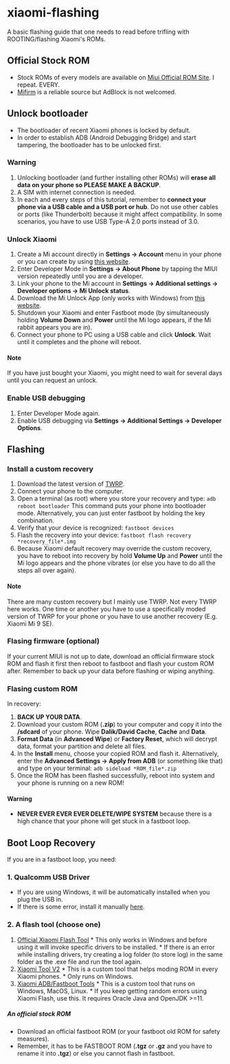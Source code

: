# xiaomi-flashing
A basic flashing guide that one needs to read before trifling with ROOTING/flashing Xiaomi's ROMs.

## Official Stock ROM
* Stock ROMs of every models are available on <a href="https://c.mi.com/global/miuidownload/index">Miui Official ROM Site</a>. I repeat. EVERY.
* <a href="https://mifirm.net/">Mifirm</a> is a reliable source but AdBlock is not welcomed.

## Unlock bootloader
* The bootloader of recent Xiaomi phones is locked by default.
* In order to establish ADB (Android Debugging Bridge) and start tampering, the bootloader has to be unlocked first.
### Warning
1. Unlocking bootloader (and further installing other ROMs) will __erase all data on your phone so PLEASE MAKE A BACKUP__.
1. A SIM with internet connection is needed.
1. In each and every steps of this tutorial, remember to __connect your phone via a USB cable and a USB port or hub__. Do not use other cables or ports (like Thunderbolt) because it might affect compatibility. In some scenarios, you have to use USB Type-A 2.0 ports instead of 3.0.

### Unlock Xiaomi
1. Create a Mi account directly in __Settings -> Account__ menu in your phone or you can create by using <a href="https://account.xiaomi.com/pass/register/">this website</a>.
1. Enter Developer Mode in __Settings -> About Phone__ by tapping the MIUI version repeatedly until you are a developer.
1. Link your phone to the Mi account in __Settings -> Additional settings -> Developer options -> Mi Unlock status__.
1. Download the Mi Unlock App (only works with Windows) from <a href="https://en.miui.com/unlock/download_en.html">this website</a>.
1. Shutdown your Xiaomi and enter Fastboot mode (by simultaneously holding __Volume Down__ and __Power__ until the Mi logo appears, if the Mi rabbit appears you are in).
1. Connect your phone to PC using a USB cable and click __Unlock__. Wait until it completes and the phone will reboot.
  #### Note
  If you have just bought your Xiaomi, you might need to wait for several days until you can request an unlock.
  
### Enable USB debugging
1. Enter Developer Mode again.
1. Enable USB debugging via __Settings -> Additional Settings -> Developer Options__.

## Flashing
### Install a custom recovery
1. Download the latest version of <a href="https://twrp.me/Devices/Xiaomi/">TWRP</a>.
1. Connect your phone to the computer.
1. Open a terminal (as root) where you store your recovery and type:
`adb reboot bootloader`
This command puts your phone into bootloader mode. Alternatively, you can just enter fastboot by holding the key combination.
1. Verify that your device is recognized:
`fastboot devices`
1. Flash the recovery into your device:
`fastboot flash recovery *recovery_file*.img`
1. Because Xiaomi default recovery may override the custom recovery, you have to reboot into recovery by hold __Volume Up__ and __Power__ until the Mi logo appears and the phone vibrates (or else you have to do all the steps all over again).
  #### Note
  There are many custom recovery but I mainly use TWRP. Not every TWRP here works. One time or another you have to use a specifically moded version of TWRP for your phone or you have to use another recovery (E.g. Xiaomi Mi 9 SE).
### Flasing firmware (optional)
If your current MIUI is not up to date, download an official firmware stock ROM and flash it first then reboot to fastboot and flash your custom ROM after. Remember to back up your data before flashing or wiping anything.
### Flasing custom ROM
In recovery:
1. __BACK UP YOUR DATA__.
1. Download your custom ROM (__.zip__) to your computer and copy it into the __/sdcard__ of your phone.
Wipe __Dalik/David Cache__, __Cache__ and __Data__.
1. __Format Data__ (in __Advanced Wipe__) or __Factory Reset__, which will decrypt data, format your partition and delete all files.
3. In the __Install__ menu, choose your copied ROM and flash it.
Alternatively, enter the __Advanced Settings -> Apply from ADB__ (or something like that) and type on your terminal:
`adb sideload *ROM_file*.zip`
4. Once the ROM has been flashed successfully, reboot into system and your phone is running on a new ROM!
#### Warning
* __NEVER EVER EVER EVER DELETE/WIPE SYSTEM__ because there is a high chance that your phone will get stuck in a fastboot loop.
## Boot Loop Recovery
If you are in a fastboot loop, you need:
  ### 1. Qualcomm USB Driver 
  * If you are using Windows, it will be automatically installed when you plug the USB in.
  * If there is some error, install it manually <a href="https://gsmusbdrivers.com/download/android-qualcomm-usb-driver/">here</a>.
  ### 2. A flash tool (choose one)
  1. <a href="https://www.xiaomiflash.com/download/">Official Xiaomi Flash Tool</a>
    * This only works in Windows and before using it will invoke specific drivers to be installed.
    * If there is an error while installing drivers, try creating a log folder (to store log) in the same folder as the .exe file and run the tool again.
  1. <a href="https://www.xiaomitool.com/V2/">Xiaomi Tool V2</a>
    * This is a custom tool that helps moding ROM in every Xiaomi phones.
    * Only runs on Windows.
  1. <a href="https://github.com/Szaki/XiaomiADBFastbootTools">Xiaomi ADB/Fastboot Tools</a>
    * This is a custom tool that runs on Windows, MacOS, Linux.
    * If you keep getting random errors using Xiaomi Flash, use this. It requires Oracle Java and OpenJDK >=11.
  ##### An official stock ROM
  * Download an official fastboot ROM (or your fastboot old ROM for safety measures).
  * Remember, it has to be FASTBOOT ROM (__.tgz__ or __.gz__ and you have to rename it into __.tgz__) or else you cannot flash in fastboot.


